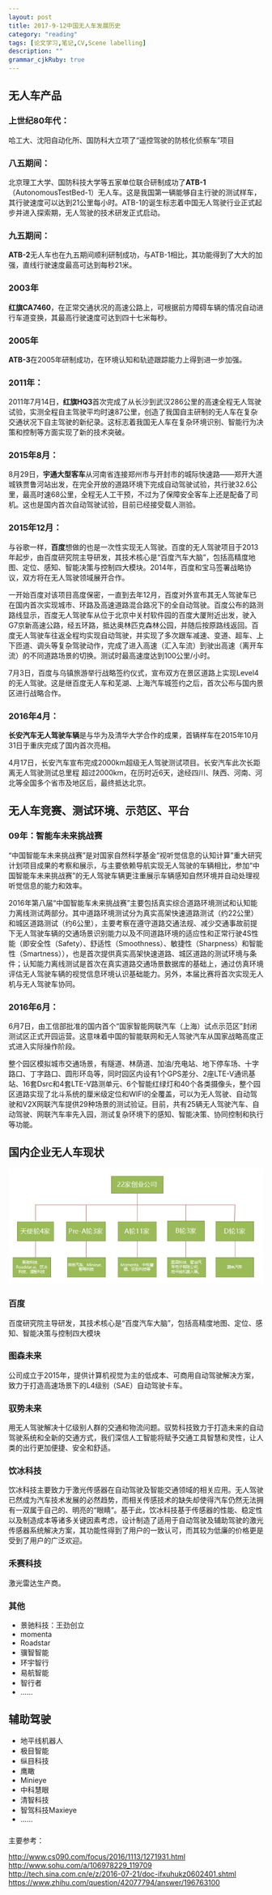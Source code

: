 ```yaml
---
layout: post
title: 2017-9-12中国无人车发展历史 
category: "reading"
tags: [论文学习,笔记,CV,Scene labelling]
description: ""
grammar_cjkRuby: true
---
```



## 无人车产品

### 上世纪80年代：

哈工大、沈阳自动化所、国防科大立项了“遥控驾驶的防核化侦察车”项目

### 八五期间：

北京理工大学、国防科技大学等五家单位联合研制成功了**ATB-1**（AutonomousTestBed-1）无人车。这是我国第一辆能够自主行驶的测试样车，其行驶速度可以达到21公里每小时。ATB-1的诞生标志着中国无人驾驶行业正式起步并进入探索期，无人驾驶的技术研发正式启动。


### 九五期间：

**ATB-2**无人车也在九五期间顺利研制成功，与ATB-1相比，其功能得到了大大的加强，直线行驶速度最高可达到每秒21米。

### 2003年
**红旗CA7460**，在正常交通状况的高速公路上，可根据前方障碍车辆的情况自动进行车道变换，其最高行驶速度可达到四十七米每秒。

### 2005年

**ATB-3**在2005年研制成功，在环境认知和轨迹跟踪能力上得到进一步加强。

### 2011年：
2011年7月14日，**红旗HQ3**首次完成了从长沙到武汉286公里的高速全程无人驾驶试验，实测全程自主驾驶平均时速87公里，创造了我国自主研制的无人车在复杂交通状况下自主驾驶的新纪录。这标志着我国无人车在复杂环境识别、智能行为决策和控制等方面实现了新的技术突破。

### 2015年8月：
8月29日，**宇通大型客车**从河南省连接郑州市与开封市的城际快速路——郑开大道城铁贾鲁河站出发，在完全开放的道路环境下完成自动驾驶试验，共行驶32.6公里，最高时速68公里，全程无人工干预，不过为了保障安全客车上还是配备了司机。这也是国内首次自动驾驶试验，目前已经接受载人测验。

### 2015年12月：

与谷歌一样，**百度**想做的也是一次性实现无人驾驶。百度的无人驾驶项目于2013年起步，由百度研究院主导研发，其技术核心是“百度汽车大脑”，包括高精度地图、定位、感知、智能决策与控制四大模块。2014年，百度和宝马签署战略协议，双方将在无人驾驶领域展开合作。

一开始百度对该项目高度保密，一直到去年12月，百度对外宣布其无人驾驶车已在国内首次实现城市、环路及高速道路混合路况下的全自动驾驶。百度公布的路测路线显示，百度无人驾驶车从位于北京中关村软件园的百度大厦附近出发，驶入G7京新高速公路，经五环路，抵达奥林匹克森林公园，并随后按原路线返回。百度无人驾驶车往返全程均实现自动驾驶，并实现了多次跟车减速、变道、超车、上下匝道、调头等复杂驾驶动作，完成了进入高速（汇入车流）到驶出高速（离开车流）的不同道路场景的切换。测试时最高速度达到100公里/小时。

7月3日，百度与乌镇旅游举行战略签约仪式，宣布双方在景区道路上实现Level4的无人驾驶。这是继百度无人车和芜湖、上海汽车城签约之后，首次公布与国内景区进行战略合作。

### 2016年4月：
**长安汽车无人驾驶车辆**是与华为及清华大学合作的成果，首辆样车在2015年10月31日于重庆完成了国内首次亮相。

4月17日，长安汽车宣布完成2000km超级无人驾驶测试项目。长安汽车此次长距离无人驾驶测试总里程 超过2000km，在历时近6天，途经四川、陕西、河南、河北等全国多个省市及地区后，最终抵达北京。


## 无人车竞赛、测试环境、示范区、平台

### 09年：智能车未来挑战赛
“中国智能车未来挑战赛”是对国家自然科学基金“视听觉信息的认知计算”重大研究计划项目成果的考察和展示，与主要依赖导航实现无人驾驶的车辆相比，参加“中国智能车未来挑战赛”的无人驾驶车辆更注重展示车辆感知自然环境并自动处理视听觉信息的能力和效率。

2016年第八届“中国智能车未来挑战赛”主要包括真实综合道路环境测试和认知能力离线测试两部分。其中道路环境测试分为真实高架快速道路测试（约22公里）和城区道路测试（约6公里），主要考察在遵守道路交通法规、减少交通事故前提下无人驾驶车辆的交通场景识别能力以及不同道路环境的适应性和正常行驶4S性能（即安全性（Safety）、舒适性（Smoothness）、敏捷性（Sharpness）和智能性（Smartness）），也是首次提供真实高架快速道路、城区道路的测试环境与条件；认知能力离线测试是首次在真实道路交通场景数据库的基础上，通过仿真环境评估无人驾驶车辆的视觉信息环境认识基础能力。另外，本届比赛将首次实现无人机与无人驾驶车协同。

### 2016年6月：
6月7日，由工信部批准的国内首个“国家智能网联汽车（上海）试点示范区”封闭测试区正式开园运营。这意味着中国的智能联网和无人驾驶汽车从国家战略高度正式进入实际操作阶段。

整个园区模拟城市交通场景，有隧道、林荫道、加油/充电站、地下停车场、十字路口、丁字路口、圆形环岛等，同时园区内设有1个GPS差分、2座LTE-V通讯基站、16套Dsrc和4套LTE-V路测单元、6个智能红绿灯和40个各类摄像头，整个园区道路实现了北斗系统的厘米级定位和WIFI的全覆盖，可以为无人驾驶、自动驾驶和V2X网联汽车提供29种场景的测试验证。目前，共有25辆无人驾驶汽车、自动驾驶、网联汽车率先入园，测试复杂环境下的感知、智能决策、协同控制和执行等功能。

## 国内企业无人车现状

![enter description here][1]

### 百度
百度研究院主导研发，其技术核心是“百度汽车大脑”，包括高精度地图、定位、感知、智能决策与控制四大模块


### 图森未来
公司成立于2015年，提供计算机视觉为主的低成本、可商用自动驾驶解决方案，致力于打造高速场景下的L4级别（SAE）自动驾驶卡车。

### 驭势未来
用无人驾驶解决十亿级别人群的交通和物流问题。驭势科技致力于打造未来的自动驾驶系统和全新的交通方式，我们深信人工智能将赋予交通工具智慧和灵性，让人类的出行更加便捷、安全和舒适。


### 饮冰科技
饮冰科技主要致力于激光传感器在自动驾驶及智能交通领域的相关应用。无人驾驶已然成为汽车技术发展的必然趋势，而相关传感技术的缺失却使得汽车仍然无法拥有一双属于自己的、明亮的“眼睛”。基于此，饮冰科技基于传感器的性能、稳定性以及制造成本等诸多关键因素考虑，设计制造了适用于自动驾驶及辅助驾驶的激光传感器系统解决方案，其功能性得到了用户的一致认可，而其较为低廉的价格更是受到了用户的广泛欢迎。


### 禾赛科技
激光雷达生产商。

### 其他
- 景驰科技：王劲创立
- momenta
- Roadstar
- 骥智智能
- 环宇智行
- 易航智能
- 智行者
- ……

## 辅助驾驶
- 地平线机器人
- 极目智能
- 纵目科技
- 鹰瞰
- Minieye
- 中科慧眼
- 清智科技
- 智驾科技Maxieye
- ……

### 



主要参考：

http://www.cs090.com/focus/2016/1113/1271931.html
http://www.sohu.com/a/106978229_119709
http://tech.sina.com.cn/e/z/2016-07-21/doc-ifxuhukz0602401.shtml
https://www.zhihu.com/question/42077794/answer/196763100


  [1]: ./images/1505229001131.jpg